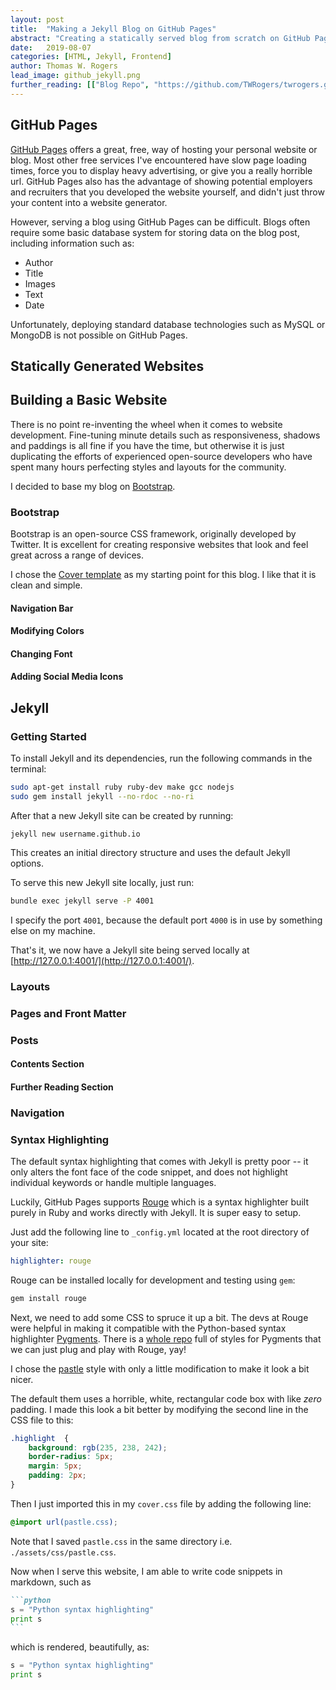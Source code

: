 ```yaml
---
layout: post
title:  "Making a Jekyll Blog on GitHub Pages"
abstract: "Creating a statically served blog from scratch on GitHub Pages can be tricky for a beginner in HTML/CSS. Here's my experience on how I dealt with it."
date:   2019-08-07
categories: [HTML, Jekyll, Frontend]
author: Thomas W. Rogers
lead_image: github_jekyll.png
further_reading: [["Blog Repo", "https://github.com/TWRogers/twrogers.github.io"], ["Rouge", "http://rouge.jneen.net/"], ["Syntax Highlighting", "https://mycyberuniverse.com/en-gb/syntax-highlighting-jekyll.html"], ["TOC", "https://github.com/allejo/jekyll-toc"], ["Cover Template", "https://getbootstrap.com/docs/4.0/examples/cover/#"]]
---
```

## GitHub Pages
[GitHub Pages](https://pages.github.com/) offers a great, free, way of hosting your personal website or blog. Most other free services I've encountered have slow page loading times, 
force you to display heavy advertising, or give you a really horrible url. GitHub Pages also has the advantage of showing potential employers and recruiters 
that you developed the website yourself, and didn't just throw your content into a website generator.

However, serving a blog using GitHub Pages can be difficult. Blogs often require some basic database system for storing data on the blog post, including information such as:

* Author
* Title
* Images
* Text
* Date

Unfortunately, deploying standard database technologies such as MySQL or MongoDB is not possible on GitHub Pages.

## Statically Generated Websites

## Building a Basic Website
There is no point re-inventing the wheel when it comes to website development. Fine-tuning minute details such as responsiveness, shadows and paddings is all fine if you have the time, but otherwise it is just duplicating the efforts of experienced open-source developers who have spent many hours perfecting styles and layouts for the community.

I decided to base my blog on [Bootstrap](https://getbootstrap.com/). 

### Bootstrap
Bootstrap is an open-source CSS framework, originally developed by Twitter. It is excellent for creating responsive websites that look and feel great across a range of devices.

I chose the [Cover template](https://getbootstrap.com/docs/4.0/examples/cover/#) as my starting point for this blog. I like that it is clean and simple. 

#### Navigation Bar

#### Modifying Colors

#### Changing Font

#### Adding Social Media Icons

## Jekyll
### Getting Started
To install Jekyll and its dependencies, run the following commands in the terminal:
```bash
sudo apt-get install ruby ruby-dev make gcc nodejs
sudo gem install jekyll --no-rdoc --no-ri
```

After that a new Jekyll site can be created by running:
```
jekyll new username.github.io
```
This creates an initial directory structure and uses the default Jekyll options.

To serve this new Jekyll site locally, just run: 

```bash
bundle exec jekyll serve -P 4001
```
I specify the port `4001`, because the default port `4000` is in use by something else on my machine.

That's it, we now have a Jekyll site being served locally at [http://127.0.0.1:4001/](http://127.0.0.1:4001/).

### Layouts
### Pages and Front Matter


### Posts
#### Contents Section
#### Further Reading Section
### Navigation

### Syntax Highlighting
The default syntax highlighting that comes with Jekyll is pretty poor -- it only alters the font face of the code snippet, and does not highlight individual keywords or handle multiple languages.

Luckily, GitHub Pages supports [Rouge](http://rouge.jneen.net/) which is a syntax highlighter built purely in Ruby and works directly with Jekyll. It is super easy to setup.

Just add the following line to `_config.yml` located at the root directory of your site:

```yaml
highlighter: rouge
```

Rouge can be installed locally for development and testing using `gem`:

```bash
gem install rouge
```

Next, we need to add some CSS to spruce it up a bit. The devs at Rouge were helpful in making it compatible with the Python-based syntax highlighter [Pygments](http://pygments.org/).
There is a [whole repo](https://github.com/richleland/pygments-css) full of styles for Pygments that we can just plug and play with Rouge, yay!

I chose the [pastle](https://github.com/richleland/pygments-css/blob/master/pastie.css) style with only a little modification to make it look a bit nicer. 

The default them uses a horrible, white, rectangular code box with like _zero_ padding. I made this look a bit better by modifying the second line in the CSS file to this:

```css
.highlight  { 
    background: rgb(235, 238, 242); 
    border-radius: 5px; 
    margin: 5px; 
    padding: 2px; 
}
```

Then I just imported this in my `cover.css` file by adding the following line:
```css
@import url(pastle.css);
```

Note that I saved `pastle.css` in the same directory i.e. `./assets/css/pastle.css`.

Now when I serve this website, I am able to write code snippets in markdown, such as

````markdown
```python
s = "Python syntax highlighting"
print s
```
````

which is rendered, beautifully, as:

```python
s = "Python syntax highlighting"
print s 
```
